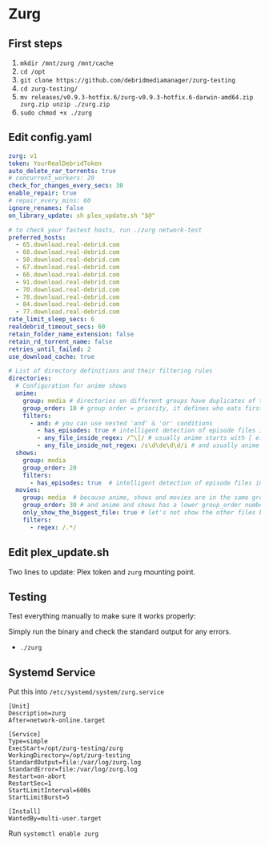 # Zurg

## First steps

1. `mkdir /mnt/zurg /mnt/cache`
2. `cd /opt`
3. `git clone https://github.com/debridmediamanager/zurg-testing`
4. `cd zurg-testing/`
5. `mv releases/v0.9.3-hotfix.6/zurg-v0.9.3-hotfix.6-darwin-amd64.zip zurg.zip unzip ./zurg.zip`
6. `sudo chmod +x ./zurg`

## Edit config.yaml

```yaml
zurg: v1
token: YourRealDebridToken
auto_delete_rar_torrents: true
# concurrent_workers: 20
check_for_changes_every_secs: 30
enable_repair: true
# repair_every_mins: 60
ignore_renames: false
on_library_update: sh plex_update.sh "$@"

# to check your fastest hosts, run ./zurg network-test
preferred_hosts:
  - 65.download.real-debrid.com
  - 68.download.real-debrid.com
  - 50.download.real-debrid.com
  - 67.download.real-debrid.com
  - 66.download.real-debrid.com
  - 91.download.real-debrid.com
  - 70.download.real-debrid.com
  - 78.download.real-debrid.com
  - 84.download.real-debrid.com
  - 77.download.real-debrid.com
rate_limit_sleep_secs: 6
realdebrid_timeout_secs: 60
retain_folder_name_extension: false
retain_rd_torrent_name: false
retries_until_failed: 2
use_download_cache: true

# List of directory definitions and their filtering rules
directories:
  # Configuration for anime shows
  anime:
    group: media # directories on different groups have duplicates of the same torrent
    group_order: 10 # group order = priority, it defines who eats first on a group
    filters:
      - and: # you can use nested 'and' & 'or' conditions
        - has_episodes: true # intelligent detection of episode files inside a torrent
        - any_file_inside_regex: /^\[/ # usually anime starts with [ e.g. [SubsPlease]
        - any_file_inside_not_regex: /s\d\de\d\d/i # and usually anime doesn't use SxxExx
  shows:
    group: media
    group_order: 20
    filters:
      - has_episodes: true  # intelligent detection of episode files inside a torrent
  movies:
    group: media  # because anime, shows and movies are in the same group,
    group_order: 30 # and anime and shows has a lower group_order number than movies, all torrents that doesn't fall into the previous 2 will fall into movies
    only_show_the_biggest_file: true # let's not show the other files besides the movie itself
    filters:
      - regex: /.*/
```

## Edit plex\_update.sh

Two lines to update: Plex token and `zurg` mounting point.

## Testing

Test everything manually to make sure it works properly:

Simply run the binary and check the standard output for any errors.

* `./zurg`

## Systemd Service

Put this into `/etc/systemd/system/zurg.service`

```
[Unit]
Description=zurg
After=network-online.target

[Service]
Type=simple
ExecStart=/opt/zurg-testing/zurg
WorkingDirectory=/opt/zurg-testing
StandardOutput=file:/var/log/zurg.log
StandardError=file:/var/log/zurg.log
Restart=on-abort
RestartSec=1
StartLimitInterval=600s
StartLimitBurst=5

[Install]
WantedBy=multi-user.target
```

Run `systemctl enable zurg`
